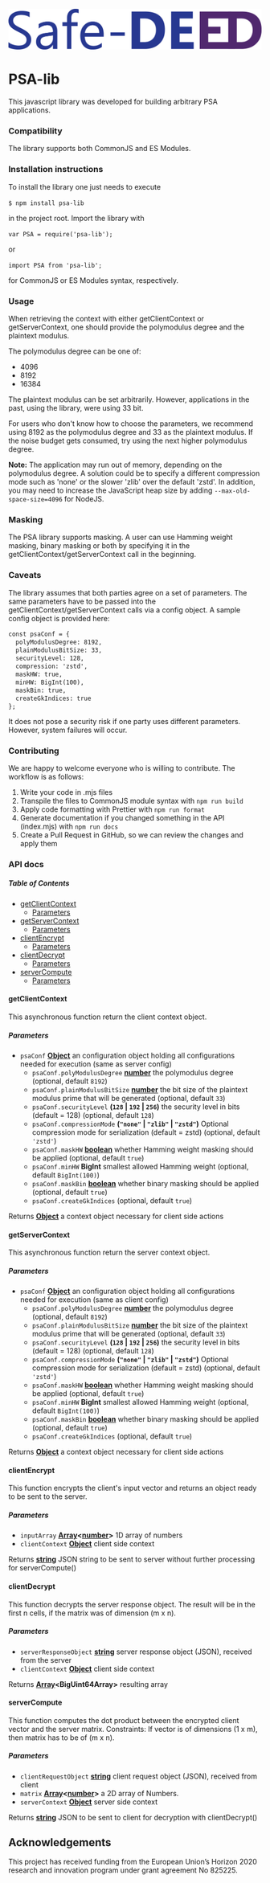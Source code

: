 ![Safe-DEED Logo](https://github.com/Safe-DEED/PSA/blob/master/Safe-DEED_logo.png)

# PSA-lib

This javascript library was developed for building arbitrary PSA applications.

### Compatibility

The library supports both CommonJS and ES Modules.

### Installation instructions

To install the library one just needs to execute

`$ npm install psa-lib`

in the project root.
Import the library with

`var PSA = require('psa-lib');`

or

`import PSA from 'psa-lib';`

for CommonJS or ES Modules syntax, respectively.

### Usage

When retrieving the context with either getClientContext or getServerContext, one should provide the polymodulus degree
and the plaintext modulus.

The polymodulus degree can be one of:

-   4096
-   8192
-   16384

The plaintext modulus can be set arbitrarily. However, applications in the past, using the library, were using 33 bit.

For users who don't know how to choose the parameters, we recommend using 8192 as the polymodulus degree and 33 as the
plaintext modulus. If the noise budget gets consumed, try using the next higher polymodulus degree.

**Note:** The application may run out of memory, depending on the polymodulus degree. A solution could be to specify a
different compression mode such as 'none' or the slower 'zlib' over the default 'zstd'. In addition, you may need to
increase the JavaScript heap size by adding `--max-old-space-size=4096` for NodeJS.

### Masking

The PSA library supports masking. A user can use Hamming weight masking, binary masking or both by specifying it in the
getClientContext/getServerContext call in the beginning.

### Caveats

The library assumes that both parties agree on a set of parameters. The same parameters have to be passed into the
getClientContext/getServerContext calls via a config object. A sample config object is provided here:

    const psaConf = {
      polyModulusDegree: 8192,
      plainModulusBitSize: 33,
      securityLevel: 128,
      compression: 'zstd',
      maskHW: true,
      minHW: BigInt(100),
      maskBin: true,
      createGkIndices: true
    };

It does not pose a security risk if one party uses different parameters. However, system failures will occur.

### Contributing

We are happy to welcome everyone who is willing to contribute. The workflow is as follows:

1.  Write your code in <filename>.mjs files
2.  Transpile the files to CommonJS module syntax with `npm run build`
3.  Apply code formatting with Prettier with `npm run format`
4.  Generate documentation if you changed something in the API (index.mjs) with `npm run docs`
5.  Create a Pull Request in GitHub, so we can review the changes and apply them

### API docs

<!-- Generated by documentation.js. Update this documentation by updating the source code. -->

##### Table of Contents

-   [getClientContext](#getclientcontext)
    -   [Parameters](#parameters)
-   [getServerContext](#getservercontext)
    -   [Parameters](#parameters-1)
-   [clientEncrypt](#clientencrypt)
    -   [Parameters](#parameters-2)
-   [clientDecrypt](#clientdecrypt)
    -   [Parameters](#parameters-3)
-   [serverCompute](#servercompute)
    -   [Parameters](#parameters-4)

#### getClientContext

This asynchronous function return the client context object.

##### Parameters

-   `psaConf` **[Object](https://developer.mozilla.org/docs/Web/JavaScript/Reference/Global_Objects/Object)** an configuration object holding all configurations needed for execution (same as server config)
    -   `psaConf.polyModulusDegree` **[number](https://developer.mozilla.org/docs/Web/JavaScript/Reference/Global_Objects/Number)** the polymodulus degree (optional, default `8192`)
    -   `psaConf.plainModulusBitSize` **[number](https://developer.mozilla.org/docs/Web/JavaScript/Reference/Global_Objects/Number)** the bit size of the plaintext modulus prime that will be generated (optional, default `33`)
    -   `psaConf.securityLevel` **(`128` \| `192` \| `256`)** the security level in bits (default = 128) (optional, default `128`)
    -   `psaConf.compressionMode` **(`"none"` \| `"zlib"` \| `"zstd"`)** Optional compression mode for serialization (default = zstd) (optional, default `'zstd'`)
    -   `psaConf.maskHW` **[boolean](https://developer.mozilla.org/docs/Web/JavaScript/Reference/Global_Objects/Boolean)** whether Hamming weight masking should be applied (optional, default `true`)
    -   `psaConf.minHW` **BigInt** smallest allowed Hamming weight (optional, default `BigInt(100)`)
    -   `psaConf.maskBin` **[boolean](https://developer.mozilla.org/docs/Web/JavaScript/Reference/Global_Objects/Boolean)** whether binary masking should be applied (optional, default `true`)
    -   `psaConf.createGkIndices`   (optional, default `true`)

Returns **[Object](https://developer.mozilla.org/docs/Web/JavaScript/Reference/Global_Objects/Object)** a context object necessary for client side actions

#### getServerContext

This asynchronous function return the server context object.

##### Parameters

-   `psaConf` **[Object](https://developer.mozilla.org/docs/Web/JavaScript/Reference/Global_Objects/Object)** an configuration object holding all configurations needed for execution (same as client config)
    -   `psaConf.polyModulusDegree` **[number](https://developer.mozilla.org/docs/Web/JavaScript/Reference/Global_Objects/Number)** the polymodulus degree (optional, default `8192`)
    -   `psaConf.plainModulusBitSize` **[number](https://developer.mozilla.org/docs/Web/JavaScript/Reference/Global_Objects/Number)** the bit size of the plaintext modulus prime that will be generated (optional, default `33`)
    -   `psaConf.securityLevel` **(`128` \| `192` \| `256`)** the security level in bits (default = 128) (optional, default `128`)
    -   `psaConf.compressionMode` **(`"none"` \| `"zlib"` \| `"zstd"`)** Optional compression mode for serialization (default = zstd) (optional, default `'zstd'`)
    -   `psaConf.maskHW` **[boolean](https://developer.mozilla.org/docs/Web/JavaScript/Reference/Global_Objects/Boolean)** whether Hamming weight masking should be applied (optional, default `true`)
    -   `psaConf.minHW` **BigInt** smallest allowed Hamming weight (optional, default `BigInt(100)`)
    -   `psaConf.maskBin` **[boolean](https://developer.mozilla.org/docs/Web/JavaScript/Reference/Global_Objects/Boolean)** whether binary masking should be applied (optional, default `true`)
    -   `psaConf.createGkIndices`   (optional, default `true`)

Returns **[Object](https://developer.mozilla.org/docs/Web/JavaScript/Reference/Global_Objects/Object)** a context object necessary for client side actions

#### clientEncrypt

This function encrypts the client's input vector and returns an object ready to be sent to the server.

##### Parameters

-   `inputArray` **[Array](https://developer.mozilla.org/docs/Web/JavaScript/Reference/Global_Objects/Array)&lt;[number](https://developer.mozilla.org/docs/Web/JavaScript/Reference/Global_Objects/Number)>** 1D array of numbers
-   `clientContext` **[Object](https://developer.mozilla.org/docs/Web/JavaScript/Reference/Global_Objects/Object)** client side context

Returns **[string](https://developer.mozilla.org/docs/Web/JavaScript/Reference/Global_Objects/String)** JSON string to be sent to server without further processing for serverCompute()

#### clientDecrypt

This function decrypts the server response object. The result will be in the first n cells, if the matrix was of dimension (m x n).

##### Parameters

-   `serverResponseObject` **[string](https://developer.mozilla.org/docs/Web/JavaScript/Reference/Global_Objects/String)** server response object (JSON), received from the server
-   `clientContext` **[Object](https://developer.mozilla.org/docs/Web/JavaScript/Reference/Global_Objects/Object)** client side context

Returns **[Array](https://developer.mozilla.org/docs/Web/JavaScript/Reference/Global_Objects/Array)&lt;BigUint64Array>** resulting array

#### serverCompute

This function computes the dot product between the encrypted client vector and the server matrix.
Constraints: If vector is of dimensions (1 x m), then matrix has to be of (m x n).

##### Parameters

-   `clientRequestObject` **[string](https://developer.mozilla.org/docs/Web/JavaScript/Reference/Global_Objects/String)** client request object (JSON), received from client
-   `matrix` **[Array](https://developer.mozilla.org/docs/Web/JavaScript/Reference/Global_Objects/Array)&lt;[number](https://developer.mozilla.org/docs/Web/JavaScript/Reference/Global_Objects/Number)>** a 2D array of Numbers.
-   `serverContext` **[Object](https://developer.mozilla.org/docs/Web/JavaScript/Reference/Global_Objects/Object)** server side context

Returns **[string](https://developer.mozilla.org/docs/Web/JavaScript/Reference/Global_Objects/String)** JSON to be sent to client for decryption with clientDecrypt()

## Acknowledgements

This project has received funding from the European Union’s Horizon 2020 research and innovation program under grant agreement No 825225.
